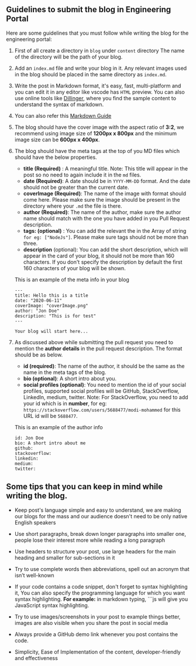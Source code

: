 ## Guidelines to submit the blog in Engineering Portal

Here are some guidelines that you must follow while writing the blog for the engineering portal:

1. First of all create a directory in `blog` under `content` directory The name of the directory will be the path of your blog.
2. Add an `index.md` file and write your blog in it. Any relevant images used in the blog should be placed in the same directory as `index.md`.
3. Write the post in Markdown format, it's easy, fast, multi-platform and you can edit it in any editor like vscode has `HTML` preview. You can also use online tools like [Dillinger](https://dillinger.io/), where you find the sample content to understand the syntax of markdown.
4. You can also refer this [Markdown Guide](https://github.com/adam-p/markdown-here/wiki/Markdown-Cheatsheet)

5. The blog should have the cover image with the aspect ratio of **3:2**, we recommend using image size of **1200px x 800px** and the minimum image size can be **600px x 400px**.

6. The blog should have the meta tags at the top of you MD files which should have the below properties.

   - **title (Required)** : A meaningful title.
     Note: This title will appear in the post so no need to again include it in the `md` files.
   - **date (Required)**: A date should be in `YYYY-MM-DD` format. And the date should not be greater than the current date.
   - **coverImage (Required)**: The name of the image with format should come here. Please make sure the image should be present in the directory where your `.md` the file is there.
   - **author (Required)**: The name of the author, make sure the author name should match with the one you have added in you Pull Request description.
   - **tags: (optional)** : You can add the relevant the in the Array of string `for eg: ["NodeJs"]`. Please make sure tags should not be more than three.
   - **description** (optional): You can add the short description, which will appear in the card of your blog, it should not be more than 160 characters. If you don't specify the description by default the first 160 characters of your blog will be shown.

   This is an example of the meta info in your blog

   ```
   ---
   title: Hello this is a title
   date: "2020-06-11"
   coverImage: "coverImage.png"
   author: "Jon Doe"
   description: "This is for test"
   ---

   Your blog will start here...

   ```

7. As discussed above while submitting the pull request you need to mention the **author details** in the pull request description. The format should be as below.

   - **id (required)**: The name of the author, it should be the same as the name in the meta tags of the blog.
   - **bio (optional)**: A short intro about you.
   - **social profiles (optional)**: You need to mention the id of your social profiles, supported social profiles will be GitHub, StackOverflow, LinkedIn, medium, twitter.
     Note: For StackOverflow, you need to add your id which is in **number**, for eg: `https://stackoverflow.com/users/5688477/modi-mohammed` for this URL id will be `5688477`.

   This is an example of the author info

   ```
   id: Jon Doe
   bio: A short intro about me
   github:
   stackoverflow:
   linkedin:
   medium:
   twitter:
   ```

## Some tips that you can keep in mind while writing the blog.

- Keep post's language simple and easy to understand, we are making our blogs for the mass and our audience doesn't need to be only native English speakers

- Use short paragraphs, break down longer paragraphs into smaller one, people lose their interest more while reading a long paragraph

- Use headers to structure your post, use large headers for the main heading and smaller for sub-sections in it

- Try to use complete words then abbreviations, spell out an acronym that isn’t well-known

- If your code contains a code snippet, don't forget to syntax highlighting it, You can also specify the programming language for which you want syntax highlighting.
  **For example:** in markdown typing, ```js will give you JavaScript syntax highlighting.

- Try to use images/screenshots in your post to example things better, images are also visible when you share the post in social media

- Always provide a GitHub demo link whenever you post contains the code.

- Simplicity, Ease of Implementation of the content, developer-friendly and effectiveness
